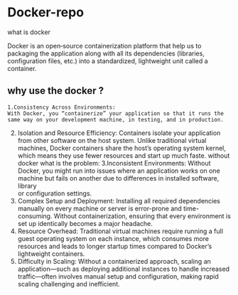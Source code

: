 # Docker-repo
what is docker 

  Docker is an open‐source containerization platform that help us to packaging the application along with all its dependencies (libraries, configuration files, etc.) into a standardized, lightweight unit called a container.

why use the docker ? 
------------------------
    1.Consistency Across Environments:
    With Docker, you “containerize” your application so that it runs the same way on your development machine, in testing, and in production.

   2. Isolation and Resource Efficiency:
    Containers isolate your application from other software on the host system. Unlike traditional virtual machines, Docker containers share the host’s operating       system kernel, which means they use fewer resources and start up much faste.
 without docker what is the problem:
    3.Inconsistent Environments:
    Without Docker, you might run into issues where an application works on one machine but fails on another due to differences in installed software, library        
    or configuration settings.
 4. Complex Setup and Deployment:
    Installing all required dependencies manually on every machine or server is error-prone and time-consuming. Without containerization, ensuring that every 
    environment is set up identically becomes a major headache.
 5. Resource Overhead:
    Traditional virtual machines require running a full guest operating system on each instance, which consumes more resources and leads to longer startup times 
    compared to Docker’s lightweight containers.
 6. Difficulty in Scaling:
    Without a containerized approach, scaling an application—such as deploying additional instances to handle increased traffic—often involves manual setup and 
    configuration, making rapid scaling challenging and inefficient.
